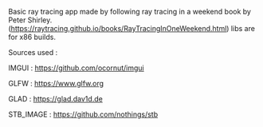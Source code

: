 Basic ray tracing app made by following ray tracing in a weekend book by Peter Shirley. (https://raytracing.github.io/books/RayTracingInOneWeekend.html) 
libs are for x86 builds.

Sources used :

IMGUI : https://github.com/ocornut/imgui

GLFW : https://www.glfw.org

GLAD : https://glad.dav1d.de

STB_IMAGE : https://github.com/nothings/stb
